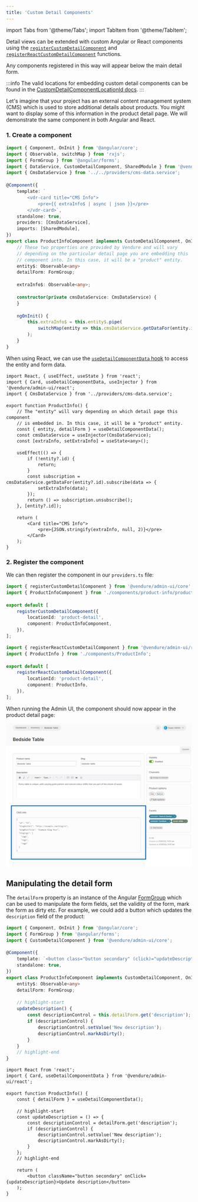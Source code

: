 ```yaml
---
title: 'Custom Detail Components'
---
```


import Tabs from '@theme/Tabs';
import TabItem from '@theme/TabItem';

Detail views can be extended with custom Angular or React components using the [`registerCustomDetailComponent`](/reference/admin-ui-api/custom-detail-components/register-custom-detail-component/) and [`registerReactCustomDetailComponent`](/reference/admin-ui-api/react-extensions/register-react-custom-detail-component) functions.

Any components registered in this way will appear below the main detail form.

:::info
The valid locations for embedding custom detail components can be found in the [CustomDetailComponentLocationId docs](/reference/admin-ui-api/custom-detail-components/custom-detail-component-location-id).
:::

Let's imagine that your project has an external content management system (CMS) which is used to store additional details about products. You might want to display some of this information in the product detail page. We will demonstrate the same component in both Angular and React.

### 1. Create a component


<Tabs groupId="framework">
<TabItem value="Angular" label="Angular" default>

```ts title="src/plugins/cms/ui/components/product-info/product-info.component.ts"
import { Component, OnInit } from '@angular/core';
import { Observable, switchMap } from 'rxjs';
import { FormGroup } from '@angular/forms';
import { DataService, CustomDetailComponent, SharedModule } from '@vendure/admin-ui/core';
import { CmsDataService } from '../../providers/cms-data.service';

@Component({
    template: `
        <vdr-card title="CMS Info">
            <pre>{{ extraInfo$ | async | json }}</pre>
        </vdr-card>`,
    standalone: true,
    providers: [CmsDataService],
    imports: [SharedModule],
})
export class ProductInfoComponent implements CustomDetailComponent, OnInit {
    // These two properties are provided by Vendure and will vary
    // depending on the particular detail page you are embedding this
    // component into. In this case, it will be a "product" entity.
    entity$: Observable<any>
    detailForm: FormGroup;

    extraInfo$: Observable<any>;

    constructor(private cmsDataService: CmsDataService) {
    }

    ngOnInit() {
        this.extraInfo$ = this.entity$.pipe(
            switchMap(entity => this.cmsDataService.getDataFor(entity.id))
        );
    }
}
```

</TabItem>
<TabItem value="React" label="React">

When using React, we can use the [`useDetailComponentData` hook](/reference/admin-ui-api/react-hooks/use-detail-component-data) to access the entity and form data.

```tsx title="src/plugins/cms/ui/components/ProductInfo.tsx"
import React, { useEffect, useState } from 'react';
import { Card, useDetailComponentData, useInjector } from '@vendure/admin-ui/react';
import { CmsDataService } from '../providers/cms-data.service';

export function ProductInfo() {
    // The "entity" will vary depending on which detail page this component
    // is embedded in. In this case, it will be a "product" entity.
    const { entity, detailForm } = useDetailComponentData();
    const cmsDataService = useInjector(CmsDataService);
    const [extraInfo, setExtraInfo] = useState<any>();
    
    useEffect(() => {
        if (!entity?.id) {
            return;
        }
        const subscription = cmsDataService.getDataFor(entity?.id).subscribe(data => {
            setExtraInfo(data);
        });
        return () => subscription.unsubscribe();
    }, [entity?.id]);
    
    return (
        <Card title="CMS Info">
            <pre>{JSON.stringify(extraInfo, null, 2)}</pre>
        </Card>
    );
}
```

</TabItem>
</Tabs>

### 2. Register the component

We can then register the component in our `providers.ts` file:

<Tabs groupId="framework">
<TabItem value="Angular" label="Angular" default>

```ts title="src/plugins/cms/ui/providers.ts"
import { registerCustomDetailComponent } from '@vendure/admin-ui/core';
import { ProductInfoComponent } from './components/product-info/product-info.component';

export default [
    registerCustomDetailComponent({
        locationId: 'product-detail',
        component: ProductInfoComponent,
    }),
];
```

</TabItem>
<TabItem value="React" label="React">

```ts title="src/plugins/cms/ui/providers.ts"
import { registerReactCustomDetailComponent } from '@vendure/admin-ui/react';
import { ProductInfo } from './components/ProductInfo';

export default [
    registerReactCustomDetailComponent({
        locationId: 'product-detail',
        component: ProductInfo,
    }),
];
```

</TabItem>
</Tabs>

When running the Admin UI, the component should now appear in the product detail page:

![Product detail with custom component](./detail-component.webp)

## Manipulating the detail form

The `detailForm` property is an instance of the Angular [FormGroup](https://angular.io/api/forms/FormGroup) which can be used to manipulate the form fields, set the validity of the form, mark the form as dirty etc. For example, we could add a button which updates the `description` field of the product:

<Tabs groupId="framework">
<TabItem value="Angular" label="Angular" default>

```ts title="src/plugins/cms/ui/components/product-info/product-info.component.ts"
import { Component, OnInit } from '@angular/core';
import { FormGroup } from '@angular/forms';
import { CustomDetailComponent } from '@vendure/admin-ui/core';

@Component({
    template: `<button class="button secondary" (click)="updateDescription()">Update description</button>`,
    standalone: true,
})
export class ProductInfoComponent implements CustomDetailComponent, OnInit {
    entity$: Observable<any>
    detailForm: FormGroup;
    
    // highlight-start
    updateDescription() {
        const descriptionControl = this.detailForm.get('description');
        if (descriptionControl) {
            descriptionControl.setValue('New description');
            descriptionControl.markAsDirty();
        }        
    }
    // highlight-end
}
```

</TabItem>
<TabItem value="React" label="React">

```tsx title="src/plugins/cms/ui/components/ProductInfo.tsx"
import React from 'react';
import { Card, useDetailComponentData } from '@vendure/admin-ui/react';

export function ProductInfo() {
    const { detailForm } = useDetailComponentData();

    // highlight-start
    const updateDescription = () => {
        const descriptionControl = detailForm.get('description');
        if (descriptionControl) {
            descriptionControl.setValue('New description');
            descriptionControl.markAsDirty();
        }
    };
    // highlight-end

    return (
        <button className="button secondary" onClick={updateDescription}>Update description</button>
    );
}
```

</TabItem>
</Tabs>
